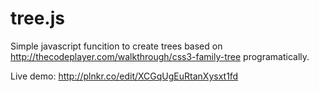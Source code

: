 # tree.js
Simple javascript funcition to create trees based on http://thecodeplayer.com/walkthrough/css3-family-tree programatically.

Live demo: http://plnkr.co/edit/XCGqUgEuRtanXysxt1fd

